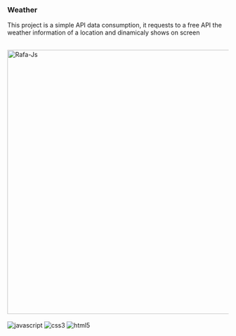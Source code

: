 ### Weather
This project is a simple API data consumption, it requests to a free API the weather information of a location and dinamicaly shows on screen

<div style="display: inline_block"><br>
    <img align="center" alt="Rafa-Js" height="600px" src="https://github.com/Buenno01/weather/weather.png">
</div>

<div><br> 
    <img src="https://img.shields.io/badge/JavaScript-323330?style=for-the-badge&logo=javascript&logoColor=F7DF1E" target="_blank" alt="javascript">
    <img src="https://img.shields.io/badge/CSS3-1572B6?style=for-the-badge&logo=css3&logoColor=white" target="_blank" alt="css3">
    <img src="https://img.shields.io/badge/HTML5-E34F26?style=for-the-badge&logo=html5&logoColor=white" target="_blank" alt="html5">
</div>
